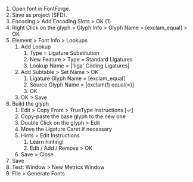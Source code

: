 1. Open font in FontForge.
2. Save as project (SFD).
3. Encoding > Add Encoding Slots > OK (1)
4. Right Click on the glyph > Glyph Info > Glyph Name = [exclam_equal] > OK
5. Element > Font Info > Lookups
	1. Add Lookup
		1. Type = Ligature Substitution
		2. New Feature > Type = Standard Ligatures
		3. Lookup Name = ['liga' Coding Ligatures]
	2. Add Subtable > Set Name > OK
		1. Ligature Glyph Name = [exclam_equal]
		2. Source Glyph Name = [exclam(!) equal(=)]
		3. OK
	3. OK > Save
6. Build the glyph
	1. Edit > Copy From > TrueType Instructions [✓]
	2. Copy-paste the base glyph to the new one
	3. Double Click on the glyph > Edit
	4. Move the Ligature Caret if necessary
	5. Hints > Edit Instructions
		1. Learn hinting!
		2. Edit / Add / Remove > OK
	6. Save > Close
7. Save
8. Test: Window > New Metrics Window
9. File > Generate Fonts
